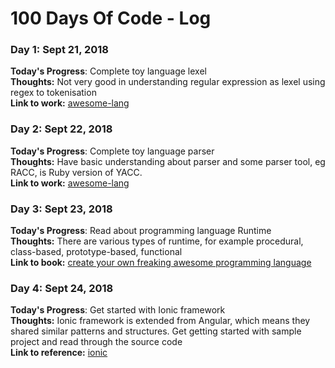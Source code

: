 # 100 Days Of Code - Log

### Day 1: Sept 21, 2018
**Today's Progress**: Complete toy language lexel <br>
**Thoughts:** Not very good in understanding regular expression as lexel using regex to tokenisation <br>
**Link to work:** [awesome-lang](https://github.com/WLun001/awesome-lang) <br>

### Day 2: Sept 22, 2018
**Today's Progress**: Complete toy language parser <br>
**Thoughts:** Have basic understanding about parser and some parser tool, eg RACC, is Ruby version of YACC. <br>
**Link to work:** [awesome-lang](https://github.com/WLun001/awesome-lang) <br>

### Day 3: Sept 23, 2018
**Today's Progress**: Read about programming language Runtime <br>
**Thoughts:** There are various types of runtime, for example procedural, class-based, prototype-based, functional <br>
**Link to book:** [create your own freaking awesome programming language](http://createyourproglang.com/) <br>

### Day 4: Sept 24, 2018
**Today's Progress**: Get started with Ionic framework <br>
**Thoughts:** Ionic framework is extended from Angular, which means they shared similar patterns and structures. Get getting started with sample project and read through the source code <br>
**Link to reference:** [ionic](https://ionicframework.com/docs/intro/tutorial/) <br>
